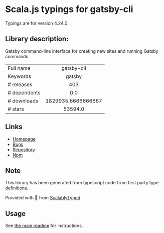 
# Scala.js typings for gatsby-cli

Typings are for version 4.24.0

## Library description:
Gatsby command-line interface for creating new sites and running Gatsby commands

|                    |                 |
| ------------------ | :-------------: |
| Full name          | gatsby-cli |
| Keywords           | gatsby |
| # releases         | 403 |
| # dependents       | 0.0 |
| # downloads        | 1829935.6666666667 |
| # stars            | 53594.0 |

## Links
- [Homepage](https://github.com/gatsbyjs/gatsby/tree/master/packages/gatsby-cli#readme)
- [Bugs](https://github.com/gatsbyjs/gatsby/issues)
- [Repository](https://github.com/gatsbyjs/gatsby)
- [Npm](https://www.npmjs.com/package/gatsby-cli)
    


## Note
This library has been generated from typescript code from first party type definitions.

Provided with :purple_heart: from [ScalablyTyped](https://github.com/oyvindberg/ScalablyTyped)

## Usage
See [the main readme](../../readme.md) for instructions.


